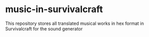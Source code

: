 # music-in-survivalcraft
This repository stores all translated musical works in hex format in Survivalcraft for the sound generator
